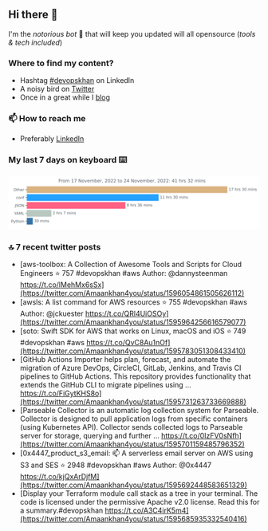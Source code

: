 <!--- [![Hits](https://hits.seeyoufarm.com/api/count/incr/badge.svg?url=https%3A%2F%2Fgithub.com%2Fakhan4u%2Fhit-counter&count_bg=%2379C83D&title_bg=%23555555&icon=&icon_color=%23E7E7E7&title=visits&edge_flat=false)](https://hits.seeyoufarm.com) --->

## Hi there 👋

I'm the _notorious bot_ 🤣 that will keep you updated will all opensource (_tools & tech included_) 

### Where to find my content?

* Hashtag [#devopskhan](https://www.linkedin.com/feed/hashtag/devopskhan) on LinkedIn
* A noisy bird on [Twitter](https://twitter.com/Amaankhan4you)
* Once in a great while I [blog](https://linuxparrot.com) 


### 📫 **How to reach me**

* Preferably [LinkedIn](https://www.linkedin.com/in/amaan-khan-linux-ninja)

### My last 7 days on keyboard ⌨️

<img src="https://github.com/akhan4u/akhan4u/blob/main/images/stat.svg" alt="Amaan's Wakatime Activity!"/>

### 🔝 7 recent twitter posts
<!-- DEVDOJO:START -->
- [aws-toolbox: A Collection of Awesome Tools and Scripts for Cloud Engineers
⭐️ 757
#devopskhan #aws
Author: @dannysteenman
https://t.co/lMehMx6sSx](https://twitter.com/Amaankhan4you/status/1596054861505626112)
- [awsls: A list command for AWS resources
⭐️ 755
#devopskhan #aws
Author: @jckuester
https://t.co/QRl4UiOSOy](https://twitter.com/Amaankhan4you/status/1595964256616579077)
- [soto: Swift SDK for AWS that works on Linux, macOS and iOS
⭐️ 749
#devopskhan #aws
https://t.co/QvC8Au1nOf](https://twitter.com/Amaankhan4you/status/1595783051308433410)
- [GitHub Actions Importer helps plan, forecast, and automate the migration of Azure DevOps, CircleCI, GitLab, Jenkins, and Travis CI pipelines to GitHub Actions. This repository provides functionality that extends the GitHub CLI to migrate pipelines using … https://t.co/FiGytKHS8o](https://twitter.com/Amaankhan4you/status/1595731263733669888)
- [Parseable Collector is an automatic log collection system for Parseable. Collector is designed to pull application logs from specific containers &lpar;using Kubernetes API&rpar;. Collector sends collected logs to Parseable server for storage, querying and further … https://t.co/0IzFV0sNfh](https://twitter.com/Amaankhan4you/status/1595701159485796352)
- [0x4447_product_s3_email: 📫 A serverless email server on AWS using S3 and SES
⭐️ 2948
#devopskhan #aws
Author: @0x4447
https://t.co/kjQxArDjfM](https://twitter.com/Amaankhan4you/status/1595692448583651329)
- [Display your Terraform module call stack as a tree in your terminal. The code is licensed under the permissive Apache v2.0 license. Read this for a summary.#devopskhan https://t.co/A3C4irK5m4](https://twitter.com/Amaankhan4you/status/1595685935332540416)
<!-- DEVDOJO:END -->

<!-- ![Amaan's GitHub stats](https://github-readme-stats.vercel.app/api?username=akhan4u&count_private=true&show_icons=true&hide=contribs) -->
